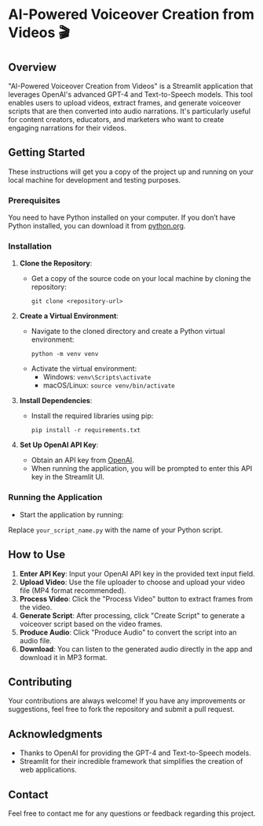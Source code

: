 # AI-Powered Voiceover Creation from Videos 🎬

## Overview

"AI-Powered Voiceover Creation from Videos" is a Streamlit application that leverages OpenAI's advanced GPT-4 and Text-to-Speech models. This tool enables users to upload videos, extract frames, and generate voiceover scripts that are then converted into audio narrations. It's particularly useful for content creators, educators, and marketers who want to create engaging narrations for their videos.

## Getting Started

These instructions will get you a copy of the project up and running on your local machine for development and testing purposes.

### Prerequisites

You need to have Python installed on your computer. If you don’t have Python installed, you can download it from [python.org](https://www.python.org/downloads/).

### Installation

1. **Clone the Repository**:
   - Get a copy of the source code on your local machine by cloning the repository:
     ```
     git clone <repository-url>
     ```

2. **Create a Virtual Environment**:
   - Navigate to the cloned directory and create a Python virtual environment:
     ```
     python -m venv venv
     ```
   - Activate the virtual environment:
     - Windows: `venv\Scripts\activate`
     - macOS/Linux: `source venv/bin/activate`

3. **Install Dependencies**:
   - Install the required libraries using pip:
     ```
     pip install -r requirements.txt
     ```

4. **Set Up OpenAI API Key**:
   - Obtain an API key from [OpenAI](https://beta.openai.com/signup/).
   - When running the application, you will be prompted to enter this API key in the Streamlit UI.

### Running the Application

- Start the application by running:

Replace `your_script_name.py` with the name of your Python script.

## How to Use

1. **Enter API Key**: Input your OpenAI API key in the provided text input field.
2. **Upload Video**: Use the file uploader to choose and upload your video file (MP4 format recommended).
3. **Process Video**: Click the "Process Video" button to extract frames from the video.
4. **Generate Script**: After processing, click "Create Script" to generate a voiceover script based on the video frames.
5. **Produce Audio**: Click "Produce Audio" to convert the script into an audio file.
6. **Download**: You can listen to the generated audio directly in the app and download it in MP3 format.

## Contributing

Your contributions are always welcome! If you have any improvements or suggestions, feel free to fork the repository and submit a pull request.



## Acknowledgments

- Thanks to OpenAI for providing the GPT-4 and Text-to-Speech models.
- Streamlit for their incredible framework that simplifies the creation of web applications.

## Contact

Feel free to contact me for any questions or feedback regarding this project.
